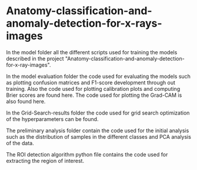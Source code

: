 # Anatomy-classification-and-anomaly-detection-for-x-rays-images
In the model folder all the different scripts used for training the models described in the project "Anatomy-classification-and-anomaly-detection-for-x-ray-images". 

In the model evaluation folder the code used for evaluating the models such as plotting confusion matrices and F1-score development through out training. Also the code used for plotting calibration plots and computing Brier scores are found here. The code used for plotting the Grad-CAM is also found here.

In the Grid-Search-results folder the code used for grid search optimization of the hyperparameters can be found. 

The preliminary analysis folder contain the code used for the initial analysis such as the distribution of samples in the different classes and PCA analysis of the data.

The ROI detection algorithm python file contains the code used for extracting the region of interest. 
